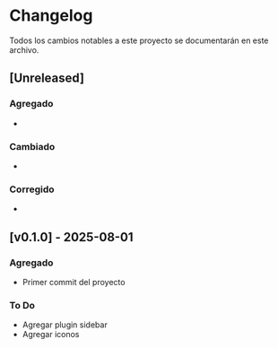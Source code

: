 # Changelog

Todos los cambios notables a este proyecto se documentarán en este archivo.

## [Unreleased]
### Agregado
- 

### Cambiado
- 

### Corregido
- 

## [v0.1.0] - 2025-08-01
### Agregado
- Primer commit del proyecto

### To Do
- Agregar plugin sidebar
- Agregar iconos

